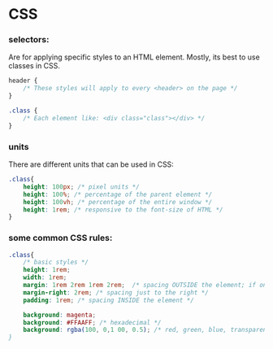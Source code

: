 # CSS

### selectors: 

Are for applying specific styles to an HTML element. Mostly, its best to use classes in CSS.

```CSS
header {
    /* These styles will apply to every <header> on the page */
}

.class {
    /* Each element like: <div class="class"></div> */
}
```


### units 

There are different units that can be used in CSS:

```css
.class{
    height: 100px; /* pixel units */
    height: 100%; /* percentage of the parent element */
    height: 100vh; /* percentage of the entire window */
    height: 1rem; /* responsive to the font-size of HTML */
}

```

### some common CSS rules:

```css
.class{
    /* basic styles */
    height: 1rem;
    width: 1rem;
    margin: 1rem 2rem 1rem 2rem;  /* spacing OUTSIDE the element; if one, all; if two, top-bottom and left-right, if four, top, right, bottom, left */
    margin-right: 2rem; /* spacing just to the right */
    padding: 1rem; /* spacing INSIDE the element */

    background: magenta;
    background: #FFAAFF; /* hexadecimal */
    background: rgba(100, 0,1 00, 0.5); /* red, green, blue, transparency (1-0.0) 
}